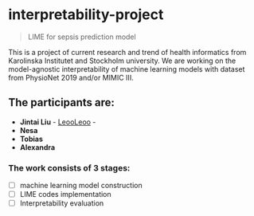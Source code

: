 # interpretability-project
> LIME for sepsis prediction model

This is a project of current research and trend of health informatics from Karolinska Institutet and Stockholm university. We are working on the model-agnostic interpretability of machine learning models with dataset from PhysioNet 2019 and/or MIMIC III.

## The participants are:
* **Jintai Liu** - [LeooLeoo](https://github.com/LeooLeoo) - 
* **Nesa**
* **Tobias**
* **Alexandra**

### The work consists of 3 stages:
- [ ] machine learning model construction
- [ ] LIME codes implementation
- [ ] Interpretability evaluation
